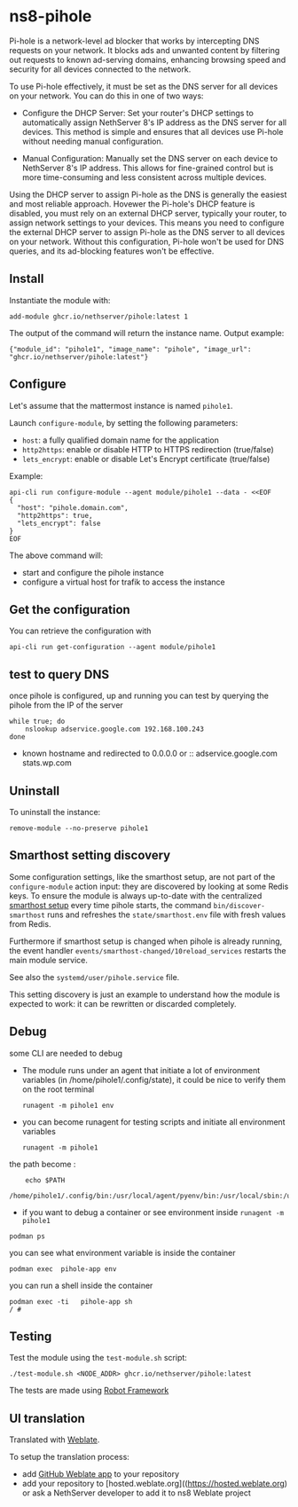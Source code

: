 # ns8-pihole

Pi-hole is a network-level ad blocker that works by intercepting DNS requests on your network. It blocks ads and unwanted content by filtering out requests to known ad-serving domains, enhancing browsing speed and security for all devices connected to the network.

To use Pi-hole effectively, it must be set as the DNS server for all devices on your network. You can do this in one of two ways:

- Configure the DHCP Server: Set your router's DHCP settings to automatically assign NethServer 8's IP address as the DNS server for all devices. This method is simple and ensures that all devices use Pi-hole without needing manual configuration.

- Manual Configuration: Manually set the DNS server on each device to NethServer 8's IP address. This allows for fine-grained control but is more time-consuming and less consistent across multiple devices.

Using the DHCP server to assign Pi-hole as the DNS is generally the easiest and most reliable approach. Hovewer the Pi-hole's DHCP feature is disabled, you must rely on an external DHCP server, typically your router, to assign network settings to your devices. This means you need to configure the external DHCP server to assign Pi-hole as the DNS server to all devices on your network. Without this configuration, Pi-hole won't be used for DNS queries, and its ad-blocking features won't be effective.

## Install

Instantiate the module with:

    add-module ghcr.io/nethserver/pihole:latest 1

The output of the command will return the instance name.
Output example:

    {"module_id": "pihole1", "image_name": "pihole", "image_url": "ghcr.io/nethserver/pihole:latest"}

## Configure

Let's assume that the mattermost instance is named `pihole1`.

Launch `configure-module`, by setting the following parameters:
- `host`: a fully qualified domain name for the application
- `http2https`: enable or disable HTTP to HTTPS redirection (true/false)
- `lets_encrypt`: enable or disable Let's Encrypt certificate (true/false)


Example:

```
api-cli run configure-module --agent module/pihole1 --data - <<EOF
{
  "host": "pihole.domain.com",
  "http2https": true,
  "lets_encrypt": false
}
EOF
```

The above command will:
- start and configure the pihole instance
- configure a virtual host for trafik to access the instance

## Get the configuration
You can retrieve the configuration with

```
api-cli run get-configuration --agent module/pihole1
```

## test to query DNS

once pihole is configured, up and running you can test by querying the pihole from the IP of the server

```
while true; do
    nslookup adservice.google.com 192.168.100.243
done
```

- known hostname and redirected to 0.0.0.0 or ::
adservice.google.com
stats.wp.com

## Uninstall

To uninstall the instance:

    remove-module --no-preserve pihole1

## Smarthost setting discovery

Some configuration settings, like the smarthost setup, are not part of the
`configure-module` action input: they are discovered by looking at some
Redis keys.  To ensure the module is always up-to-date with the
centralized [smarthost
setup](https://nethserver.github.io/ns8-core/core/smarthost/) every time
pihole starts, the command `bin/discover-smarthost` runs and refreshes
the `state/smarthost.env` file with fresh values from Redis.

Furthermore if smarthost setup is changed when pihole is already
running, the event handler `events/smarthost-changed/10reload_services`
restarts the main module service.

See also the `systemd/user/pihole.service` file.

This setting discovery is just an example to understand how the module is
expected to work: it can be rewritten or discarded completely.

## Debug

some CLI are needed to debug

- The module runs under an agent that initiate a lot of environment variables (in /home/pihole1/.config/state), it could be nice to verify them
on the root terminal

    `runagent -m pihole1 env`

- you can become runagent for testing scripts and initiate all environment variables
  
    `runagent -m pihole1`

 the path become : 
```
    echo $PATH
    /home/pihole1/.config/bin:/usr/local/agent/pyenv/bin:/usr/local/sbin:/usr/local/bin:/usr/sbin:/usr/bin:/usr/
```

- if you want to debug a container or see environment inside
 `runagent -m pihole1`
 ```
podman ps
```

you can see what environment variable is inside the container
```
podman exec  pihole-app env
```

you can run a shell inside the container

```
podman exec -ti   pihole-app sh
/ # 
```
## Testing

Test the module using the `test-module.sh` script:


    ./test-module.sh <NODE_ADDR> ghcr.io/nethserver/pihole:latest

The tests are made using [Robot Framework](https://robotframework.org/)

## UI translation

Translated with [Weblate](https://hosted.weblate.org/projects/ns8/).

To setup the translation process:

- add [GitHub Weblate app](https://docs.weblate.org/en/latest/admin/continuous.html#github-setup) to your repository
- add your repository to [hosted.weblate.org]((https://hosted.weblate.org) or ask a NethServer developer to add it to ns8 Weblate project
